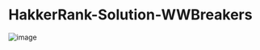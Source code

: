 # HakkerRank-Solution-WWBreakers

![image](https://github.com/user-attachments/assets/9a6b1d1a-3305-4eec-a688-31811d8b0329)
